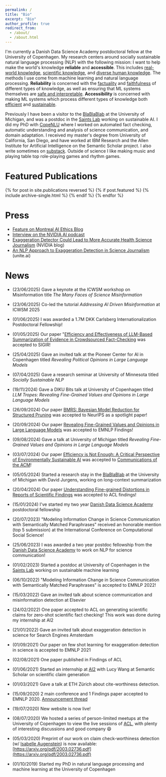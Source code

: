```yaml
---
permalink: /
title: "Bio"
excerpt: "Bio"
author_profile: true
redirect_from: 
  - /about/
  - /about.html
---
```


I'm currently a Danish Data Science Academy postdoctoral fellow at the University of Copenhagen. My research
centers around socially sustainable natural language processing (NLP) with the following mission: I want to help make the world's knowledge **reliable** and **accessible**. This includes [real-world knowledge](https://aclanthology.org/2020.emnlp-main.256/), [scientific knowledge](https://aclanthology.org/2022.emnlp-main.117.pdf), and [diverse human knowledge](https://aclanthology.org/2020.emnlp-main.639/). The methods I use come from machine learning and natural language processing. **Reliability** is concerned with the [factuality](https://aclanthology.org/2022.acl-long.175/) and [faithfulness](https://arxiv.org/abs/2402.12431) of different types of knowledge, as well as ensuring that ML systems themselves are [safe and interpretable](https://arxiv.org/abs/2406.19238). **Accessibility** is concerned with making ML systems which process different types of knowledge both [efficient](https://arxiv.org/abs/2406.01345) and [sustainable](https://arxiv.org/abs/2309.02065).

Previously I have been a visitor to the [BlaBlaBlab](https://blablablab.si.umich.edu/) at the University of Michigan, and was a postdoc in the [Saints Lab](https://github.com/saintslab) working on sustainable AI. I did my PhD with [CopeNLU](https://copenlu.github.io/) where I worked on automated fact checking, automatic understanding and analysis of science communication, and domain adaptation. I received my master's degree from University of California, San Diego, and have worked at IBM Research and the Allen Institute for Artificial Intelligence on the Semantic Scholar project. I also write sometimes on [substack](https://dustinwright.substack.com/). Outside of science I like making music and playing table top role-playing games and rhythm games.

Featured Publications
========
{% for post in site.publications reversed %}
  {% if post.featured %}
    {% include archive-single.html %}
  {% endif %}
{% endfor %}

Press
=====
- [Feature on Montreal AI Ethics Blog](https://montrealethics.ai/efficiency-is-not-enough-a-critical-perspective-of-environmentally-sustainable-ai/)
- [Interview on the NVIDIA AI podcast](https://open.spotify.com/episode/16YohQJTOo0BDS9WtPRaOC?si=214e837b07dd414b)
- [Exaggeration Detector Could Lead to More Accurate Health Science Journalism](https://blogs.nvidia.com/blog/2021/10/01/exaggeration-detector/) (NVIDIA blog)
- [An NLP Approach to Exaggeration Detection in Science Journalism](https://www.unite.ai/an-nlp-approach-to-exaggeration-detection-in-science-journalism/) (unite.ai)

News
========
- (23/06/2025) Gave a keynote at the ICWSM workshop on Misinformation title *The Many Faces of Science Misinformation*

- (23/06/2025) Co-led the tutorial *Addressing AI Driven Misinformation* at ICWSM 2025

- (01/06/2025) I was awarded a 1.7M DKK Carlsberg Internationalization Postdoctoral Fellowship!

- (01/05/2025) Our paper "[Efficiency and Effectiveness of LLM-Based Summarization of Evidence in Crowdsourced Fact-Checking](https://arxiv.org/abs/2501.18265) was accepted to SIGIR!

- (25/04/2025) Gave an invited talk at the Pioneer Center for AI in Copenhagen titled *Revealing Political Opinions in Large Language Models*

- (07/04/2025) Gave a research seminar at University of Minnesota titled *Socially Sustainable NLP*

- (19/11/2024) Gave a DIKU Bits talk at University of Copenhagen titled *LLM Tropes: Revealing Fine-Grained Values and Opinions in Large Language Models*

- (26/09/2024) Our paper [BMRS: Bayesian Model Reduction for Structured Pruning](https://dustinbwright.com/publication/2024-06-03-bmrs-bayesian-model-reduction) was accepted to NeurIPS as a spotlight paper!

- (20/09/2024) Our paper [Revealing Fine-Grained Values and Opinions in Large Language Models](https://dustinbwright.com/publication/2024-07-02-revealing-fine-grained-values) was accepted to EMNLP Findings!

- (09/08/2024) Gave a talk at University of Michigan titled *Revealing Fine-Grained Values and Opinions in Large Language Models*

- (03/07/2024) Our paper [Efficiency is Not Enough: A Critical Perspective of Environmentally Sustainable AI](https://arxiv.org/abs/2309.02065) was accepted to [Communications of the ACM](https://cacm.acm.org/)!

- (05/05/2024) Started a research stay in the [BlaBlaBlab](https://blablablab.si.umich.edu/) at the University of Michigan with David Jurgens, working on long-context summarization

- (20/04/2024) Our paper [Understanding Fine-grained Distortions in Reports of Scientific Findings](https://arxiv.org/abs/2402.12431) was accepted to ACL findings!

- (15/01/2024) I've started my two year [Danish Data Science Academy](https://ddsa.dk/) postdoctoral fellowship

- (20/07/2023) "Modeling Information Change in Science Communication with Semantically Matched Paraphrases" received an honorable mention (top 5 submission) at the International Conference on Computational Social Science!

- (25/06/2023) I was awarded a two year postdoc fellowship from the [Danish Data Science Academy](https://ddsa.dk/) to work on NLP for science communication!

- (01/02/2023) Started a postdoc at University of Copenhagen in the [Saints Lab](https://github.com/saintslab) working on sustainable machine learning

- (06/10/2022) "Modeling Information Change in Science Communication with Semantically Matched Paraphrases" is accepted to EMNLP 2022!

- (15/03/2022) Gave an invited talk about science communication and misinformation detection at Elsevier

- (24/02/2022) One paper accepted to ACL on generating scientific claims for zero-shot scientific fact checking! This work was done during my internship at AI2

- (21/01/2022) Gave an invited talk about exaggeration detection in science for Search Engines Amsterdam

- (01/09/2021) Our paper on few shot learning for exaggeration detection in science is accepted to EMNLP 2021

- (02/08/2021) One paper published in Findings of ACL

- (01/06/2021) Started an internship at [AI2](https://allenai.org/) with Lucy Wang at Semantic Scholar on scientific claim generation

- (01/03/2021) Gave a talk at ETH Zürich about cite-worthiness detection.

- (15/09/2020) 2 main conference and 1 Findings paper accepted to EMNLP 2020. [Announcement thread](https://twitter.com/dustin_wright37/status/1305875978405711872?s=20)

- (19/07/2020) New website is now live!

- (08/07/2020) We hosted a series of person-limited meetups at the University of Copenhagen to view the live sessions of [ACL](https://acl2020.org/), with plenty of interesting discussions and good company :smile:

- (05/03/2020) Preprint of our work on claim check-worthiness detection (w/ [Isabelle Augenstein](https://isabelleaugenstein.github.io/)) is now available: [https://arxiv.org/pdf/2003.02736.pdf](https://arxiv.org/pdf/2003.02736.pdf)

- (01/10/2019) Started my PhD in natural language processing and machine learning at the University of Copenhagen
